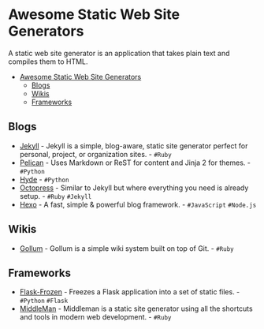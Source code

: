Awesome Static Web Site Generators
==================================

A static web site generator is an application that takes plain text and compiles them to HTML.

- [Awesome Static Web Site Generators](#awesome-static-web-site-generators)
  - [Blogs](#blogs)
  - [Wikis](#wikis)
  - [Frameworks](#frameworks)

Blogs
-----

* [Jekyll](/jekyll/jekyll) - Jekyll is a simple, blog-aware, static site generator perfect for personal, project, or organization sites.  - `#Ruby`
* [Pelican](/getpelican/pelican) - Uses Markdown or ReST for content and Jinja 2 for themes. - `#Python`
* [Hyde](/hyde/hyde) - `#Python`
* [Octopress](/imathis/octopress) - Similar to Jekyll but where everything you need is already setup. - `#Ruby` `#Jekyll`
* [Hexo](/hexojs/hexo) - A fast, simple & powerful blog framework. - `#JavaScript` `#Node.js`

Wikis
-----

* [Gollum](/gollum/gollum) - Gollum is a simple wiki system built on top of Git. - `#Ruby`

Frameworks
----------

* [Flask-Frozen](/SimonSapin/Frozen-Flask) - Freezes a Flask application into a set of static files. - `#Python` `#Flask`
* [MiddleMan](/middleman/middleman) - Middleman is a static site generator using all the shortcuts and tools in modern web development. - `#Ruby`
